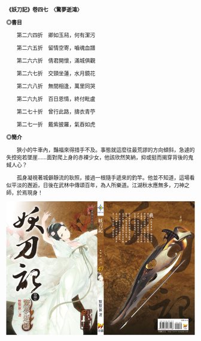 **《妖刀記》卷四七　〈驚夢逝鴻〉**  


**◎書目**

　　第二六四折　卿如玉舄，何有潔污

　　第二六五折　留情空寄，嚙魂血譜

　　第二六六折　倩君開懷，滿城俱觀

　　第二六七折　交頸坐蓮，水月鏡花

　　第二六八折　無間相逢，萬里同哭

　　第二六九折　百日恩情，終付毗盧

　　第二七十折　曾行此路，擣衣青苧

　　第二七一折　戴紫披羅，氣吞如虎  


**◎簡介**

　　狹小的牛車內，豔福來得措手不及。事態就這麼往最荒謬的方向傾斜，急遽的失控宛若墜崖……面對爬上身的赤裸少女，他該欣然笑納，抑或挺而揭穿背後的鬼蜮人心？

　　孤身凝視著城僻靜流的耿照，接過一根隨手遞來的釣竿。他並不知道，這場看似平淡的邂逅，日後在武林中傳頌百年，為人所樂道。江湖秋水應無多，刀神之師，於焉現身！

![](/assets/047_cover.jpg)

